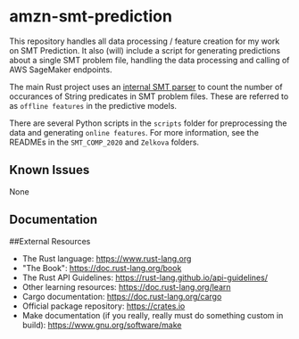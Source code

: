 # amzn-smt-prediction

This repository handles all data processing / feature creation for my work on SMT Prediction.
It also (will) include a script for generating predictions about a single SMT problem file,
handling the data processing and calling of AWS SageMaker endpoints.

The main Rust project uses an [internal SMT parser](https://code.amazon.com/packages/Rust-ArgAtsSmtUtils/trees/mainline/--/cargo-project/amzn-smt-ir)
to count the number of occurances of String predicates in SMT problem files. These are referred to
as ``offline features`` in the predictive models.

There are several Python scripts in the ``scripts`` folder for preprocessing the data and generating
``online features``. For more information, see the READMEs in the ``SMT_COMP_2020`` and ``Zelkova`` folders.

## Known Issues

None

## Documentation

##External Resources

* The Rust language: https://www.rust-lang.org
* "The Book": https://doc.rust-lang.org/book
* The Rust API Guidelines: https://rust-lang.github.io/api-guidelines/
* Other learning resources: https://doc.rust-lang.org/learn
* Cargo documentation: https://doc.rust-lang.org/cargo
* Official package repository: https://crates.io
* Make documentation (if you really, really must do something custom in build): https://www.gnu.org/software/make
